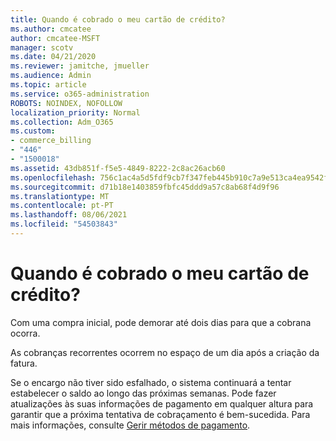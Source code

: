 ```yaml
---
title: Quando é cobrado o meu cartão de crédito?
ms.author: cmcatee
author: cmcatee-MSFT
manager: scotv
ms.date: 04/21/2020
ms.reviewer: jamitche, jmueller
ms.audience: Admin
ms.topic: article
ms.service: o365-administration
ROBOTS: NOINDEX, NOFOLLOW
localization_priority: Normal
ms.collection: Adm_O365
ms.custom:
- commerce_billing
- "446"
- "1500018"
ms.assetid: 43db851f-f5e5-4849-8222-2c8ac26acb60
ms.openlocfilehash: 756c1ac4a5d5fdf9cb7f347feb445b910c7a9e513ca4ea9542f5e1fbb08c954f
ms.sourcegitcommit: d71b18e1403859fbfc45ddd9a57c8ab68f4d9f96
ms.translationtype: MT
ms.contentlocale: pt-PT
ms.lasthandoff: 08/06/2021
ms.locfileid: "54503843"
---
```

# <a name="when-is-my-credit-card-charged"></a>Quando é cobrado o meu cartão de crédito?

Com uma compra inicial, pode demorar até dois dias para que a cobrana ocorra.
  
As cobranças recorrentes ocorrem no espaço de um dia após a criação da fatura.
  
Se o encargo não tiver sido esfalhado, o sistema continuará a tentar estabelecer o saldo ao longo das próximas semanas. Pode fazer atualizações às suas informações de pagamento em qualquer altura para garantir que a próxima tentativa de cobraçamento é bem-sucedida. Para mais informações, consulte [Gerir métodos de pagamento](/microsoft-365/commerce/billing-and-payments/manage-payment-methods).